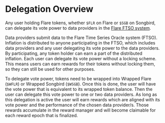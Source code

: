 # Delegation Overview

Any user holding Flare tokens, whether `$FLR` on Flare or `$SGB` on Songbird, can delegate its vote power to data providers in the [Flare FTSO system](glossary.md#ftso).

Data providers submit data to the Flare Time Series Oracle system (FTSO).
Inflation is distributed to anyone participating in the FTSO, which includes data providers and any user delegating its vote power to the data providers.
By participating, any token holder can earn a part of the distributed inflation.
Each user can delegate its vote power without a locking scheme.
This means users can earn rewards for their tokens without locking them, so they can still be used for other purposes.

To delegate vote power, tokens need to be wrapped into Wrapped Flare (`$WFLR`) or Wrapped Songbird (`$WSGB`).
Once this is done, the user will have the vote power that is equivalent to its wrapped token balance.
Then the user can delegate this vote power to one or two data providers.
As long as this delegation is active the user will earn rewards which are aligned with its vote power and the performance of the chosen data provider/s.
Those rewards accumulate in the reward manager and will become claimable for each reward epoch that is finalized.
